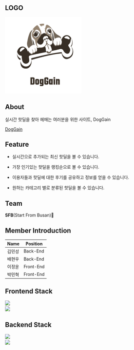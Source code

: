 
## LOGO
<img src = .github/Logo.png width="250" height="250"/>

## About

실시간 핫딜을 찾아 헤매는 여러분을 위한 사이트, DogGain

[DogGain](http://bucket-doggain.s3-website.ap-northeast-2.amazonaws.com)

## Feature

- 실시간으로 추가되는 최신 핫딜을 볼 수 있습니다.

- 가장 인기있는 핫딜을 랭킹순으로 볼 수 있습니다.

- 이용자들과 핫딜에 대한 후기를 공유하고 정보를 얻을 수 있습니다.

- 원하는 카테고리 별로 분류된 핫딜을 볼 수 있습니다.


## Team

 **SFB**(Start From Busan)🌊

## Member Introduction

| Name    | Position      | 
| --------- | ---------- | 
| 김민성 | Back-End   | 
| 배현우        |       Back-End         | 
| 이정윤      | Front-End | 
| 박민혁 | Front-End    | 



## Frontend Stack
![](https://img.shields.io/badge/FRONT-React-61DAFB?style=for-the-badge&logo=React)<br>
![](https://img.shields.io/badge/FRONT-Redux-764ABC?style=for-the-badge&logo=Redux)

## Backend Stack

![](https://img.shields.io/badge/BACK-Node-3776AB?style=for-the-badge&logo=Node.js) <br>
![](https://img.shields.io/badge/BACK-Express-092E20?style=for-the-badge)



